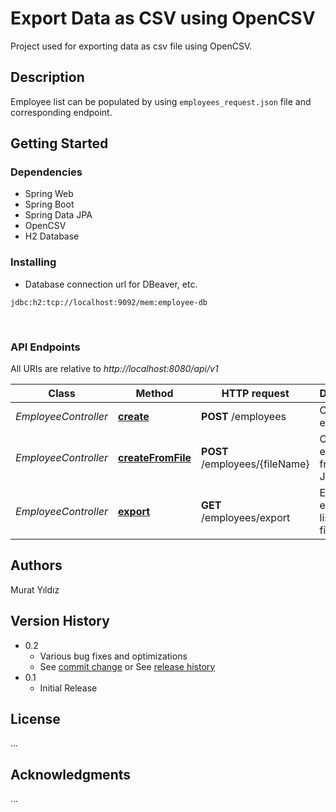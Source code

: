 # Export Data as CSV using OpenCSV
Project used for exporting data as csv file using OpenCSV.

## Description

Employee list can be populated by using `employees_request.json` file and corresponding endpoint.

## Getting Started

### Dependencies

* Spring Web
* Spring Boot
* Spring Data JPA
* OpenCSV
* H2 Database


### Installing

* Database connection url for DBeaver, etc.

```
jdbc:h2:tcp://localhost:9092/mem:employee-db
```

<br/>




### API Endpoints

All URIs are relative to *http://localhost:8080/api/v1*

Class | Method                                                                        | HTTP request               | Description
------------ |-------------------------------------------------------------------------------|----------------------------| -------------
*EmployeeController* | [**create**](http://localhost:8080/api/v1/employees)                  | **POST** /employees        | Create an employee
*EmployeeController* | [**createFromFile**](http://localhost:8080/api/v1/employees/{fileName}) | **POST** /employees/{fileName} | Create employees from given JSON file
*EmployeeController* | [**export**](http://localhost:8080/api/v1/employees/export)          | **GET** /employees/export  | Export employee list to CSV file










## Authors
Murat Yıldız

## Version History

* 0.2
  * Various bug fixes and optimizations
  * See [commit change]() or See [release history]()
* 0.1
  * Initial Release

## License

...

## Acknowledgments
...